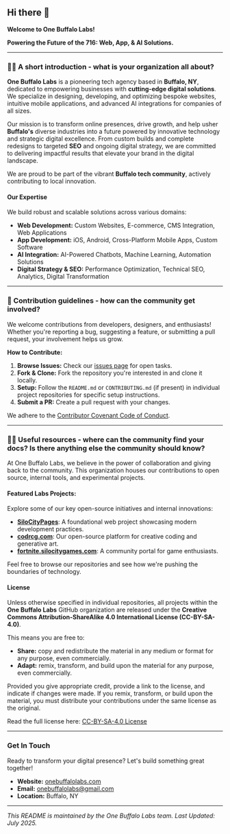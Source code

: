## Hi there 👋

**Welcome to One Buffalo Labs!**

**Powering the Future of the 716: Web, App, & AI Solutions.**

---

### 🙋‍♀️ A short introduction - what is your organization all about?

**One Buffalo Labs** is a pioneering tech agency based in **Buffalo, NY**, dedicated to empowering businesses with **cutting-edge digital solutions**. We specialize in designing, developing, and optimizing bespoke websites, intuitive mobile applications, and advanced AI integrations for companies of all sizes.

Our mission is to transform online presences, drive growth, and help usher **Buffalo's** diverse industries into a future powered by innovative technology and strategic digital excellence. From custom builds and complete redesigns to targeted **SEO** and ongoing digital strategy, we are committed to delivering impactful results that elevate your brand in the digital landscape.

We are proud to be part of the vibrant **Buffalo tech community**, actively contributing to local innovation.

#### Our Expertise

We build robust and scalable solutions across various domains:

-   **Web Development:** Custom Websites, E-commerce, CMS Integration, Web Applications
-   **App Development:** iOS, Android, Cross-Platform Mobile Apps, Custom Software
-   **AI Integration:** AI-Powered Chatbots, Machine Learning, Automation Solutions
-   **Digital Strategy & SEO:** Performance Optimization, Technical SEO, Analytics, Digital Transformation

---

### 🌈 Contribution guidelines - how can the community get involved?

We welcome contributions from developers, designers, and enthusiasts! Whether you're reporting a bug, suggesting a feature, or submitting a pull request, your involvement helps us grow.

**How to Contribute:**

1.  **Browse Issues:** Check our [issues page](https://github.com/OneBuffaloLabs/.github/issues) for open tasks.
2.  **Fork & Clone:** Fork the repository you're interested in and clone it locally.
3.  **Setup:** Follow the `README.md` or `CONTRIBUTING.md` (if present) in individual project repositories for specific setup instructions.
4.  **Submit a PR:** Create a pull request with your changes.

We adhere to the [Contributor Covenant Code of Conduct](https://www.contributor-covenant.org/version/2/1/code_of_conduct.html).

---

### 👩‍💻 Useful resources - where can the community find your docs? Is there anything else the community should know?

At One Buffalo Labs, we believe in the power of collaboration and giving back to the community. This organization houses our contributions to open source, internal tools, and experimental projects.

#### Featured Labs Projects:

Explore some of our key open-source initiatives and internal innovations:

-   **[SiloCityPages](https://github.com/SiloCityLabs/SiloCityPages)**: A foundational web project showcasing modern development practices.
-   **[codrcg.com](https://github.com/SiloCityLabs/codrcg.com)**: Our open-source platform for creative coding and generative art.
-   **[fortnite.silocitygames.com](https://github.com/SiloCityLabs/fortnite.silocitygames.com)**: A community portal for game enthusiasts.

Feel free to browse our repositories and see how we're pushing the boundaries of technology.

#### License

Unless otherwise specified in individual repositories, all projects within the **One Buffalo Labs** GitHub organization are released under the **Creative Commons Attribution-ShareAlike 4.0 International License (CC-BY-SA-4.0)**.

This means you are free to:
-   **Share:** copy and redistribute the material in any medium or format for any purpose, even commercially.
-   **Adapt:** remix, transform, and build upon the material for any purpose, even commercially.

Provided you give appropriate credit, provide a link to the license, and indicate if changes were made. If you remix, transform, or build upon the material, you must distribute your contributions under the same license as the original.

Read the full license here: [CC-BY-SA-4.0 License](https://creativecommons.org/licenses/by-sa/4.0/)

---

### Get In Touch

Ready to transform your digital presence? Let's build something great together!

-   **Website:** [onebuffalolabs.com](https://onebuffalolabs.com)
-   **Email:** [onebuffalolabs@gmail.com](mailto:onebuffalolabs@gmail.com)
-   **Location:** Buffalo, NY

---

*This README is maintained by the One Buffalo Labs team. Last Updated: July 2025.*
